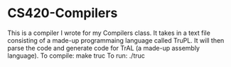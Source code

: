 CS420-Compilers
===============
This is a compiler I wrote for my Compilers class.  It takes in a text file consisting of a made-up programmaing language called TruPL.  It will then parse the code and generate code for TrAL (a made-up assembly language).
To compile: make truc
To run: ./truc <file name>

